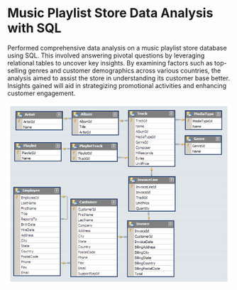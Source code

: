 # Music Playlist Store Data Analysis with SQL

Performed comprehensive data analysis on a music playlist store database using SQL. This involved answering pivotal questions by leveraging relational tables to uncover key insights. By examining factors such as top-selling genres and customer demographics across various countries, the analysis aimed to assist the store in understanding its customer base better. Insights gained will aid in strategizing promotional activities and enhancing customer engagement.

![ER Diagram](ER_Diagram.png)
